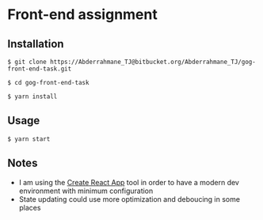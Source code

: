 # Front-end assignment

## Installation
`$ git clone https://Abderrahmane_TJ@bitbucket.org/Abderrahmane_TJ/gog-front-end-task.git`

`$ cd gog-front-end-task`

`$ yarn install`

## Usage
`$ yarn start` 

## Notes

- I am using the [Create React App](https://github.com/facebookincubator/create-react-app) 
tool in order to have a modern dev environment with minimum configuration
- State updating could use more optimization and deboucing in some places